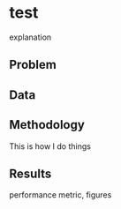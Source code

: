 # test
explanation
## Problem
## Data
## Methodology
This is how I do things
## Results
performance metric, figures
